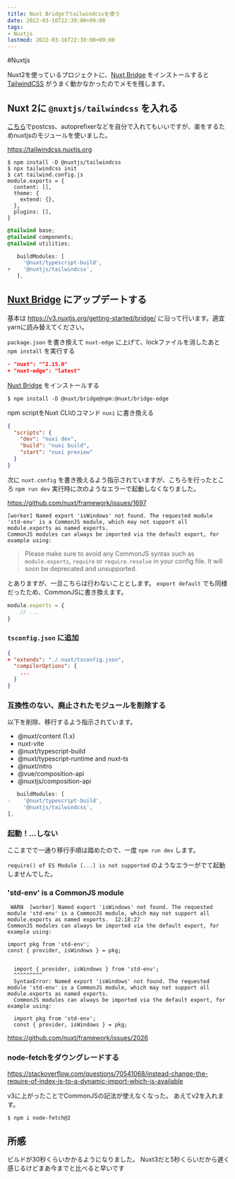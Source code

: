 ```yaml
---
title: Nuxt Bridgeでtailwindcssを使う
date: 2022-03-16T22:39:00+09:00
tags:
- Nuxtjs
lastmod: 2022-03-16T22:39:00+09:00
---
```


\#Nuxtjs

Nuxt2を使っているプロジェクトに、[Nuxt Bridge](note/Nuxt%20Bridge.md) をインストールすると [TailwindCSS](note/TailwindCSS.md) がうまく動かなかったのでメモを残します。

## Nuxt 2に `@nuxtjs/tailwindcss` を入れる

[こちら](https://tailwindcss.com/docs/guides/nuxtjs)でpostcss、autoprefixerなどを自分で入れてもいいですが、楽をするためnuxtjsのモジュールを使いました。

https://tailwindcss.nuxtjs.org

````shell
$ npm install -D @nuxtjs/tailwindcss
$ npx tailwindcss init
$ cat tailwind.config.js
module.exports = {
  content: [],
  theme: {
    extend: {},
  },
  plugins: [],
}
````

````css:assets/css/tailwind.css
@tailwind base;
@tailwind components;
@tailwind utilities;
````

````js:nuxt.config.js
   buildModules: [
     '@nuxt/typescript-build',
+    '@nuxtjs/tailwindcss',
   ],
````

## [Nuxt Bridge](note/Nuxt%20Bridge.md) にアップデートする

基本は https://v3.nuxtjs.org/getting-started/bridge/ に沿って行います。適宜yarnに読み替えてください。

`package.json` を書き換えて `nuxt-edge` に上げて、lockファイルを消したあと `npm install` を実行する

````json:package.json
- "nuxt": "^2.15.0"
+ "nuxt-edge": "latest"
````

[Nuxt Bridge](note/Nuxt%20Bridge.md) をインストールする

````shell
$ npm install -D @nuxt/bridge@npm:@nuxt/bridge-edge
````

npm scriptをNuxt CLIのコマンド `nuxi`  に書き換える

````json:package.json
{
  "scripts": {
    "dev": "nuxi dev",
    "build": "nuxi build",
    "start": "nuxi preview"
  }
}
````

次に `nuxt.config` を書き換えるよう指示されていますが、こちらを行ったところ `npm run dev` 実行時に次のようなエラーで起動しなくなりました。

https://github.com/nuxt/framework/issues/1697

````
[worker] Named export 'isWindows' not found. The requested module 'std-env' is a CommonJS module, which may not support all module.exports as named exports.
CommonJS modules can always be imported via the default export, for example using:
````

 > 
 > Please make sure to avoid any CommonJS syntax such as `module.exports`, `require` or `require.resolve` in your config file. It will soon be deprecated and unsupported.

とありますが、一旦こちらは行わないこととします。 `export default` でも同様だったため、CommonJSに書き換えます。

````js:nuxt.config.js
module.exports = {
    // ...
}
````

### `tsconfig.json` に追加

````json:tsconfig.json
{
+ "extends": "./.nuxt/tsconfig.json",
  "compilerOptions": {
    ...
  }
}
````

### 互換性のない、廃止されたモジュールを削除する

以下を削除、移行するよう指示されています。

* @nuxt/content (1.x)
* nuxt-vite
* @nuxt/typescript-build
* @nuxt/typescript-runtime and nuxt-ts
* @nuxt/nitro
* @vue/composition-api
* @nuxtjs/composition-api 

````js:nuxt.config.js
   buildModules: [
-    '@nuxt/typescript-build',
     '@nuxtjs/tailwindcss',
],
````

### 起動！…しない

ここまでで一通り移行手順は踏めたので、一度 `npm run dev` します。

`require() of ES Module [...] is not supported` のようなエラーがでて起動しませんでした。

### 'std-env' is a CommonJS module

````
 WARN  [worker] Named export 'isWindows' not found. The requested module 'std-env' is a CommonJS module, which may not support all module.exports as named exports.  12:18:27
CommonJS modules can always be imported via the default export, for example using:

import pkg from 'std-env';
const { provider, isWindows } = pkg;


  import { provider, isWindows } from 'std-env';
  ^^^^^^^^^
  SyntaxError: Named export 'isWindows' not found. The requested module 'std-env' is a CommonJS module, which may not support all module.exports as named exports.
  CommonJS modules can always be imported via the default export, for example using:

  import pkg from 'std-env';
  const { provider, isWindows } = pkg;
````

https://github.com/nuxt/framework/issues/2026

### node-fetchをダウングレードする

https://stackoverflow.com/questions/70541068/instead-change-the-require-of-index-js-to-a-dynamic-import-which-is-available

v3に上がったことでCommonJSの記法が使えなくなった。
あえてv2を入れます。

````shell
$ npm i node-fetch@2
````

## 所感

ビルドが30秒くらいかかるようになりました。
Nuxt3だと5秒くらいだから遅く感じるけどまあ今までと比べると早いです
